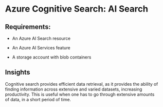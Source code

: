 # Azure Cognitive Search: AI Search

## Requirements:

- An Azure AI Search resource

- An Azure AI Services feature

- A storage account with blob containers

## Insights

Cognitive search provides efficient data retrieval, as it provides the ability of finding information across extensive and varied datasets, increasing productivity. This is useful when one has to go through extensive amounts of data, in a short period of time. 